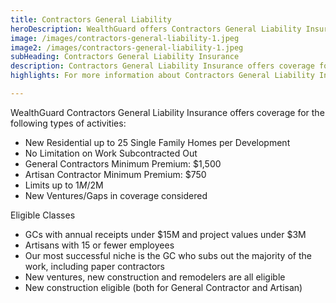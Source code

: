 ```yaml
---
title: Contractors General Liability
heroDescription: WealthGuard offers Contractors General Liability Insurance. General contractor insurance or general liability insurance for independent contractors helps to protect contractors in the event of bodily injury and property claims.
image: /images/contractors-general-liability-1.jpeg
image2: /images/contractors-general-liability-1.jpeg
subHeading: Contractors General Liability Insurance
description: Contractors General Liability Insurance offers coverage for the small general contractor and artisan performing either commercial or residential work. For additional details, see program details below.
highlights: For more information about Contractors General Liability Insurance, contact WealthGuard below.

---
```

<!-- Markdown generator - https://jaspervdj.be/lorem-markdownum/ -->

WealthGuard Contractors General Liability Insurance offers coverage for the following types of activities:

- New Residential up to 25 Single Family Homes per Development
- No Limitation on Work Subcontracted Out
- General Contractors Minimum Premium: $1,500
- Artisan Contractor Minimum Premium: $750
- Limits up to $1M/$2M
- New Ventures/Gaps in coverage considered

Eligible Classes

- GCs with annual receipts under $15M and project values under $3M
- Artisans with 15 or fewer employees
- Our most successful niche is the GC who subs out the majority of the work, including paper contractors
- New ventures, new construction and remodelers are all eligible
- New construction eligible (both for General Contractor and Artisan)
